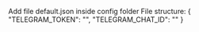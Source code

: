 Add file default.json inside config folder
File structure:
{
"TELEGRAM_TOKEN": "",
"TELEGRAM_CHAT_ID": ""
}
